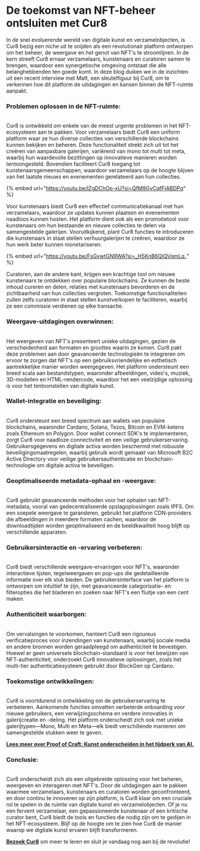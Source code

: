 # De toekomst van NFT-beheer ontsluiten met Cur8

In de snel evoluerende wereld van digitale kunst en verzamelobjecten, is Cur8 bezig een niche uit te snijden als een revolutionair platform ontworpen om het beheer, de weergave en het genot van NFT's te stroomlijnen. In de kern streeft Cur8 ernaar verzamelaars, kunstenaars en curatoren samen te brengen, waardoor een synergetische omgeving ontstaat die alle belanghebbenden ten goede komt. In deze blog duiken we in de inzichten uit een recent interview met Matt, een sleutelfiguur bij Cur8, om te verkennen hoe dit platform de uitdagingen en kansen binnen de NFT-ruimte aanpakt.

### **Problemen oplossen in de NFT-ruimte:**

\
Cur8 is ontwikkeld om enkele van de meest urgente problemen in het NFT-ecosysteem aan te pakken. Voor verzamelaars biedt Cur8 een uniform platform waar ze hun diverse collecties van verschillende blockchains kunnen bekijken en beheren. Deze functionaliteit strekt zich uit tot het creëren van aanpasbare galerijen, variërend van mono tot multi tot meta, waarbij hun waardevolle bezittingen op innovatieve manieren worden tentoongesteld. Bovendien faciliteert Cur8 toegang tot kunstenaarsgemeenschappen, waardoor verzamelaars op de hoogte blijven van het laatste nieuws en evenementen gerelateerd aan hun collecties.

{% embed url="https://youtu.be/lZgDChOp-xU?si=QfM9GyCqfFjABDPq" %}

Voor kunstenaars biedt Cur8 een effectief communicatiekanaal met hun verzamelaars, waardoor ze updates kunnen plaatsen en evenementen naadloos kunnen hosten. Het platform dient ook als een promotietool voor kunstenaars om hun bestaande en nieuwe collecties te delen via samengestelde galerijen. Vooruitkijkend, plant Cur8 functies te introduceren die kunstenaars in staat stellen verhuurgalerijen te creëren, waardoor ze hun werk beter kunnen monetariseren.

{% embed url="https://youtu.be/FsGvwtGN9WA?si=_H5KnB6QIQVqmLq_" %}

Curatoren, aan de andere kant, krijgen een krachtige tool om nieuwe kunstenaars te ontdekken over populaire blockchains. Ze kunnen de beste inhoud cureren en delen, relaties met kunstenaars bevorderen en de zichtbaarheid van hun collecties vergroten. Toekomstige functionaliteiten zullen zelfs curatoren in staat stellen kunstverkopen te faciliteren, waarbij ze een commissie verdienen op elke transactie.

### **Weergave-uitdagingen overwinnen:**

\
Het weergeven van NFT's presenteert unieke uitdagingen, gezien de verscheidenheid aan formaten en groottes waarin ze komen. Cur8 pakt deze problemen aan door geavanceerde technologieën te integreren om ervoor te zorgen dat NFT's op een gebruiksvriendelijke en esthetisch aantrekkelijke manier worden weergegeven. Het platform ondersteunt een breed scala aan bestandstypen, waaronder afbeeldingen, video's, muziek, 3D-modellen en HTML-rendercode, waardoor het een veelzijdige oplossing is voor het tentoonstellen van digitale kunst.

### **Wallet-integratie en beveiliging:**

\
Cur8 ondersteunt een breed spectrum aan wallets van populaire blockchains, waaronder Cardano, Solana, Tezos, Bitcoin en EVM-ketens zoals Ethereum en Polygon. Door wallet connect SDK's te implementeren, zorgt Cur8 voor naadloze connectiviteit en een veilige gebruikerservaring. Gebruikersgegevens en digitale activa worden beschermd met robuuste beveiligingsmaatregelen, waarbij gebruik wordt gemaakt van Microsoft B2C Active Directory voor veilige gebruikersauthenticatie en blockchain-technologie om digitale activa te beveiligen.

### **Geoptimaliseerde metadata-ophaal en -weergave:**

\
Cur8 gebruikt geavanceerde methoden voor het ophalen van NFT-metadata, vooral van gedecentraliseerde opslagoplossingen zoals IPFS. Om een soepele weergave te garanderen, gebruikt het platform CDN-providers die afbeeldingen in meerdere formaten cachen, waardoor de downloadtijden worden geoptimaliseerd en de beeldkwaliteit hoog blijft op verschillende apparaten.

### **Gebruikersinteractie en -ervaring verbeteren:**

\
Cur8 biedt verschillende weergave-ervaringen voor NFT's, waaronder interactieve lijsten, tegelweergaven en pop-ups die gedetailleerde informatie over elk stuk bieden. De gebruikersinterface van het platform is ontworpen om intuïtief te zijn, met geavanceerde categorisatie- en filteropties die het bladeren en zoeken naar NFT's een fluitje van een cent maken.

### **Authenticiteit waarborgen:**

\
Om vervalsingen te voorkomen, hanteert Cur8 een rigoureus verificatieproces voor inzendingen van kunstenaars, waarbij sociale media en andere bronnen worden geraadpleegd om authenticiteit te bevestigen. Hoewel er geen universele blockchain-standaard is voor het bewijzen van NFT-authenticiteit, onderzoekt Cur8 innovatieve oplossingen, zoals het multi-tier authenticatiesysteem gebruikt door BlockGen op Cardano.

### **Toekomstige ontwikkelingen:**

\
Cur8 is voortdurend in ontwikkeling om de gebruikerservaring te verbeteren. Aankomende functies omvatten verbeterde onboarding voor nieuwe gebruikers, een verwijzingsschema en verdere innovaties in galerijcreatie en -deling. Het platform onderscheidt zich ook met unieke galerijtypen—Mono, Multi en Meta—elk biedt verschillende manieren om samengestelde stukken weer te geven.

[**Lees meer over Proof of Craft: Kunst onderscheiden in het tijdperk van AI.**](proof-of-craft-differentiating-art-in-the-age-of-ai.md)

### **Conclusie:**

\
Cur8 onderscheidt zich als een uitgebreide oplossing voor het beheren, weergeven en interageren met NFT's. Door de uitdagingen aan te pakken waarmee verzamelaars, kunstenaars en curatoren worden geconfronteerd, en door continu te innoveren op zijn platform, is Cur8 klaar om een cruciale rol te spelen in de ruimte van digitale kunst en verzamelobjecten. Of je nu een fervent verzamelaar, een gepassioneerde kunstenaar of een kritische curator bent, Cur8 biedt de tools en functies die nodig zijn om te gedijen in het NFT-ecosysteem. Blijf op de hoogte om te zien hoe Cur8 de manier waarop we digitale kunst ervaren blijft transformeren.

[**Bezoek Cur8**](https://app.cur8.io/home) om meer te leren en sluit je vandaag nog aan bij de revolutie!